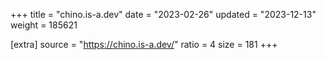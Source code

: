 +++
title = "chino.is-a.dev"
date = "2023-02-26"
updated = "2023-12-13"
weight = 185621

[extra]
source = "https://chino.is-a.dev/"
ratio = 4
size = 181
+++
